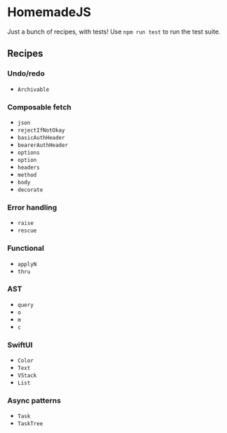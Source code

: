 # HomemadeJS

Just a bunch of recipes, with tests! Use `npm run test` to run the test suite.

## Recipes
### Undo/redo
- `Archivable`
### Composable fetch
- `json`
- `rejectIfNotOkay`
- `basicAuthHeader`
- `bearerAuthHeader`
- `options`
- `option`
- `headers`
- `method`
- `body`
- `decorate`
### Error handling
- `raise`
- `rescue`
### Functional
- `applyN`
- `thru`
### AST
- `query`
- `o`
- `m`
- `c`
### SwiftUI
- `Color`
- `Text`
- `VStack`
- `List`
### Async patterns
- `Task`
- `TaskTree`
